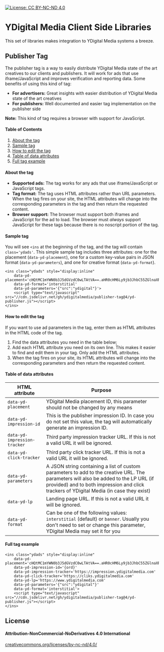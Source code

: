 
[![License: CC BY-NC-ND 4.0](https://licensebuttons.net/l/by-nc-nd/4.0/80x15.png)](https://creativecommons.org/licenses/by-nc-nd/4.0/)


YDigital Media Client Side Libraries
====

This set of libraries makes integration to YDigital Media systems a breeze.



## Publisher Tag
The publisher tag is a way to easily distribute YDigital Media state of the art creatives to our clients and publishers. It will work for ads that use iframe/JavaScript and improves verification and reporting data. Some benefits of using this kind of tag:

* **For advertisers:** Great insights with easier distribution of YDigital Media state of the art creatives
* **For publishers:** Well documented and easier tag implementation on the publisher side

**Note:** This kind of tag requires a browser with support for JavaScript.


#### Table of Contents
1. [About the tag](#about-the-tag)
2. [Sample tag](#sample-tag)
3. [How to edit the tag](#how-to-edit-the-tag)
4. [Table of data attributes](#table-of-data-attributes)
5. [Full tag example](#full-tag-example)



#### About the tag
*   **Supported ads:**  The tag works for any ads that use iframe/JavaScript or JavaScript tags.
*   **Tag format:**  The tag uses HTML attributes rather than URL parameters. When the tag fires on your site, the HTML attributes will change into the corresponding parameters in the tag and then return the requested content.
*   **Browser support:**  The browser must support both iframes and JavaScript for the ad to load. The browser must  _always_  support JavaScript for these tags because there is no noscript portion of the tag.



#### Sample tag
You will see `<ins` at the beginning of the tag, and the tag will contain `class='ydads'`.
This simple sample tag includes three attributes: one for the placement (`data-yd-placement`), one for a custom key-value pairs in JSON format (`data-yd-parameters`), and one for creative format (`data-yd-format`).
```
<ins class="ydads" style="display:inline"
    data-yd-placement='cHQtMC1mYWN0b3J5dGVzdC0wLTAtVA==.aHR0cHM6Ly9jb3JhbC55ZGlnaXRhbG1lZGlhLmNvbS9jb3Jkb2FubzIwMTgv.'
    data-yd-format='interstitial'
    data-yd-parameters='{"src":"ydigital"}'>
    <script type="text/javascript" src="//cdn.jsdelivr.net/gh/ydigitalmedia/publisher-tag@4/yd-publisher.js"></script>
</ins>
```



#### How to edit the tag
If you want to use ad parameters in the tag, enter them as HTML attributes in the HTML code of the tag.
1.  Find the data attributes you need in the table below;
2.  Add each HTML attribute you need on its own line. This makes it easier to find and edit them in your tag. Only add the HTML attributes.
3.  When the tag fires on your site, its HTML attributes will change into the corresponding parameters and then return the requested content.



#### Table of data attributes

|HTML attribute               |Purpose                                                                                                                                                                                                                        |
|-----------------------------|-------------------------------------------------------------------------------------------------------------------------------------------------------------------------------------------------------------------------------|
|`data-yd-placement`          |YDigital Media placement ID, this parameter should not be changed by any means                                                                                                                                                 |
|`data-yd-impression-id`      |This is the publisher impression ID. In case you do not set this value, the tag will automatically generate an impression ID.                                                                                                  |
|`data-yd-impression-tracker` |Third party impression tracker URL. If this is not a valid URL it will be ignored.                                                                                                                                             |
|`data-yd-click-tracker`      |Third party click tracker URL. If this is not a valid URL it will be ignored.                                                                                                                                                  |
|`data-yd-parameters`         |A JSON string containing a list of custom parameters to add to the creative URL. The parameters will also be added to the LP URL (if provided) and to both impression and click trackers of YDigital Media (in case they exist)|
|`data-yd-lp`                 |Landing page URL. If this is not a valid URL it will be ignored.                                                                                                                                                               |
|`data-yd-format`             |Can be one of the following values: `interstitial` (default) or `banner`. Usually you don't need to set or change this parameter, YDigital Media may set it for you                                                            |



#### Full tag example
```
<ins class="ydads" style="display:inline"
    data-yd-placement='cHQtMC1mYWN0b3J5dGVzdC0wLTAtVA==.aHR0cHM6Ly9jb3JhbC55ZGlnaXRhbG1lZGlhLmNvbS9jb3Jkb2FubzIwMTgv.'
    data-yd-impression-id='{ord}'
    data-yd-impression-tracker='https://impression.ydigitalmedia.com'
    data-yd-click-tracker='https://cliks.ydigitalmedia.com'
    data-yd-lp='https://www.ydigitalmedia.com'
    data-yd-parameters='{"src":"ydigital"}'
    data-yd-format='interstitial'>
    <script type="text/javascript" src="//cdn.jsdelivr.net/gh/ydigitalmedia/publisher-tag@4/yd-publisher.js"></script>
</ins>
```




## License
#### Attribution-NonCommercial-NoDerivatives 4.0 International
[creativecommons.org/licenses/by-nc-nd/4.0/](https://creativecommons.org/licenses/by-nc-nd/4.0/)
